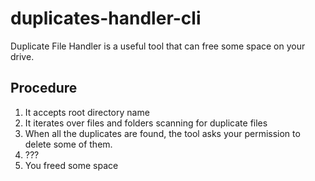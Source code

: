 # duplicates-handler-cli

Duplicate File Handler is a useful tool that can free some space on your drive.

## Procedure
<ol>
  <li> It accepts root directory name</li>
  <li> It iterates over files and folders scanning for duplicate files</li>
  <li> When all the duplicates are found, the tool asks your permission to delete some of them.</li>
  <li>???</li>
  <li> You freed some space</li>
</li>
